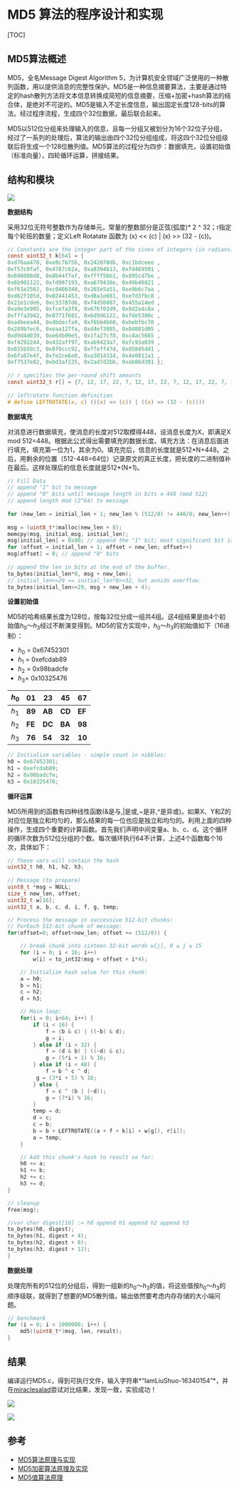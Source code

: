 # MD5 算法的程序设计和实现

[TOC]

## MD5算法概述

MD5，全名Message Digest Algorithm 5，为计算机安全领域广泛使用的一种散列函数，用以提供消息的完整性保护。MD5是一种信息摘要算法，主要是通过特定的hash散列方法将文本信息转换成简短的信息摘要，压缩+加密+hash算法的结合体，是绝对不可逆的。MD5是输入不定长度信息，输出固定长度128-bits的算法。经过程序流程，生成四个32位数据，最后联合起来。

MD5以512位分组来处理输入的信息，且每一分组又被划分为16个32位子分组，经过了一系列的处理后，算法的输出由四个32位分组组成，将这四个32位分组级联后将生成一个128位散列值。MD5算法的过程分为四步：数据填充，设置初始值（标准向量），四轮循环运算，拼接结果。

## 结构和模块

![](https://ws2.sinaimg.cn/large/006tNbRwgy1fxw89zi2mij30lm0ec3zt.jpg)



**数据结构**

采用32位无符号整数作为存储单元，常量的整数部分是正弦(弧度)* 2 ^ 32；r指定每个轮班的数量；定义Left Rotatate 函数为 (x) << (c) | (x) >> (32 - (c))。

```c
// Constants are the integer part of the sines of integers (in radians) * 2^32.
const uint32_t k[64] = {
0xd76aa478, 0xe8c7b756, 0x242070db, 0xc1bdceee ,
0xf57c0faf, 0x4787c62a, 0xa8304613, 0xfd469501 ,
0x698098d8, 0x8b44f7af, 0xffff5bb1, 0x895cd7be ,
0x6b901122, 0xfd987193, 0xa679438e, 0x49b40821 ,
0xf61e2562, 0xc040b340, 0x265e5a51, 0xe9b6c7aa ,
0xd62f105d, 0x02441453, 0xd8a1e681, 0xe7d3fbc8 ,
0x21e1cde6, 0xc33707d6, 0xf4d50d87, 0x455a14ed ,
0xa9e3e905, 0xfcefa3f8, 0x676f02d9, 0x8d2a4c8a ,
0xfffa3942, 0x8771f681, 0x6d9d6122, 0xfde5380c ,
0xa4beea44, 0x4bdecfa9, 0xf6bb4b60, 0xbebfbc70 ,
0x289b7ec6, 0xeaa127fa, 0xd4ef3085, 0x04881d05 ,
0xd9d4d039, 0xe6db99e5, 0x1fa27cf8, 0xc4ac5665 ,
0xf4292244, 0x432aff97, 0xab9423a7, 0xfc93a039 ,
0x655b59c3, 0x8f0ccc92, 0xffeff47d, 0x85845dd1 ,
0x6fa87e4f, 0xfe2ce6e0, 0xa3014314, 0x4e0811a1 ,
0xf7537e82, 0xbd3af235, 0x2ad7d2bb, 0xeb86d391 };
 
// r specifies the per-round shift amounts
const uint32_t r[] = {7, 12, 17, 22, 7, 12, 17, 22, 7, 12, 17, 22, 7, 12, 17, 22, 5,  9, 14, 20, 5,  9, 14, 20, 5,  9, 14, 20, 5,  9, 14, 20, 4, 11, 16, 23, 4, 11, 16, 23, 4, 11, 16, 23, 4, 11, 16, 23, 6, 10, 15, 21, 6, 10, 15, 21, 6, 10, 15, 21, 6, 10, 15, 21};
 
// leftrotate function definition
# define LEFTROTATE(x, c) (((x) << (c)) | ((x) >> (32 - (c))))
```




**数据填充**

对消息进行数据填充，使消息的长度对512取模得448，设消息长度为X，即满足X mod 512=448。根据此公式得出需要填充的数据长度。填充方法：在消息后面进行填充，填充第一位为1，其余为0。填充完后，信息的长度就是512\*N+448。之后，用剩余的位置（512-448=64位）记录原文的真正长度，把长度的二进制值补在最后。这样处理后的信息长度就是512*(N+1)。

```c
// Fill Data
// append "1" bit to message
// append "0" bits until message length in bits ≡ 448 (mod 512)
// append length mod (2^64) to message
 
for (new_len = initial_len + 1; new_len % (512/8) != 448/8; new_len++);
 
msg = (uint8_t*)malloc(new_len + 8);
memcpy(msg, initial_msg, initial_len);
msg[initial_len] = 0x80; // append the "1" bit; most significant bit is "first"
for (offset = initial_len + 1; offset < new_len; offset++)
msg[offset] = 0; // append "0" bits
 
// append the len in bits at the end of the buffer.
to_bytes(initial_len*8, msg + new_len);
// initial_len>>29 == initial_len*8>>32, but avoids overflow.
to_bytes(initial_len>>29, msg + new_len + 4);
```



**设置初始值**

MD5的哈希结果长度为128位，按每32位分成一组共4组。这4组结果是由4个初始值$h_0$～$h_3$经过不断演变得到。MD5的官方实现中，$h_0$～$h_3$的初始值如下（16进制）：

- $h_0$ = 0x67452301
- $h_1$ = 0xefcdab89
- $h_2$ = 0x98badcfe
- $h_3$=  0x10325476

| $h_0$     | 01     | 23     | 45     | 67     |
| --------- | ------ | ------ | ------ | ------ |
| $h_1$     | **89** | **AB** | **CD** | **EF** |
| $h_2$ | **FE** | **DC** | **BA** | **98** |
| $h_3$ | **76** | **54** | **32** | **10** |

```c
// Initialize variables - simple count in nibbles:
h0 = 0x67452301;
h1 = 0xefcdab89;
h2 = 0x98badcfe;
h3 = 0x10325476;
```



**循环运算**

MD5所用到的函数有四种线性函数(&是与,|是或,~是非,^是异或)。如果X、Y和Z的对应位是独立和均匀的，那么结果的每一位也应是独立和均匀的。利用上面的四种操作，生成四个重要的计算函数。首先我们声明中间变量a、b、c、d。这个循环的循环次数为512位分组的个数。每次循环执行64不计算，上述4个函数每个16次，具体如下：

```c
// These vars will contain the hash
uint32_t h0, h1, h2, h3;
 
// Message (to prepare)
uint8_t *msg = NULL;
size_t new_len, offset;
uint32_t w[16];
uint32_t a, b, c, d, i, f, g, temp;

// Process the message in successive 512-bit chunks:
// ForEach 512-bit chunk of message:
for(offset=0; offset<new_len; offset += (512/8)) {

    // break chunk into sixteen 32-bit words w[j], 0 ≤ j ≤ 15
    for (i = 0; i < 16; i++)
        w[i] = to_int32(msg + offset + i*4);

    // Initialize hash value for this chunk:
    a = h0;
    b = h1;
    c = h2;
    d = h3;

    // Main loop:
    for(i = 0; i<64; i++) {
        if (i < 16) {
            f = (b & c) | ((~b) & d);
            g = i;
        } else if (i < 32) {
            f = (d & b) | ((~d) & c);
            g = (5*i + 1) % 16;
        } else if (i < 48) {
            f = b ^ c ^ d;
         g = (3*i + 5) % 16;  
        } else {
            f = c ^ (b | (~d));
            g = (7*i) % 16;
        }
        temp = d;
        d = c;
        c = b;
        b = b + LEFTROTATE((a + f + k[i] + w[g]), r[i]);
        a = temp;
    }

    // Add this chunk's hash to result so far:
    h0 += a;
    h1 += b;
    h2 += c;
    h3 += d;
}

// cleanup
free(msg);

//var char digest[16] := h0 append h1 append h2 append h3
to_bytes(h0, digest);
to_bytes(h1, digest + 4);
to_bytes(h2, digest + 8);
to_bytes(h3, digest + 12);
}
```



**数据处理**

处理完所有的512位的分组后，得到一组新的$h_0$～$h_3$的值，将这些值按$h_0$～$h_3$的顺序级联，就得到了想要的MD5散列值。输出依然要考虑内存存储的大小端问题。

```c
// benchmark
for (i = 0; i < 1000000; i++) {
    md5((uint8_t*)msg, len, result);
}
```



## 结果

编译运行MD5.c，得到可执行文件，输入字符串*“IamLiuShuo-16340154”*，并在[miraclesalad](http://www.miraclesalad.com/webtools/md5.php)尝试对比结果，发现一致，实验成功！



![](https://ws2.sinaimg.cn/large/006tNbRwgy1fxw9l43zeaj311i050gmx.jpg)



![](https://ws1.sinaimg.cn/large/006tNbRwgy1fxw9lu4w93j31990u0dqy.jpg)

## 参考

- [MD5算法原理与实现](https://blog.csdn.net/xiaofengcanyuexj/article/details/37698801)
- [MD5加密算法原理及实现](https://www.cnblogs.com/hjgods/p/3998570.html)
- [MD5值算法原理](https://www.cnblogs.com/ttss/p/4243274.html)

